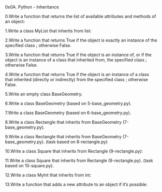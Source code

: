 0x0A. Python - Inheritance

0.Write a function that returns the list of available attributes and methods of an object:

1.Write a class MyList that inherits from list:

2.Write a function that returns True if the object is exactly an instance of the specified class ; otherwise False.

3.Write a function that returns True if the object is an instance of, or if the object is an instance of a class that inherited from, the specified class ; otherwise False.

4.Write a function that returns True if the object is an instance of a class that inherited (directly or indirectly) from the specified class ; otherwise False.

5.Write an empty class BaseGeometry.

6.Write a class BaseGeometry (based on 5-base_geometry.py).

7.Write a class BaseGeometry (based on 6-base_geometry.py).

8.Write a class Rectangle that inherits from BaseGeometry (7-base_geometry.py).

9.Write a class Rectangle that inherits from BaseGeometry (7-base_geometry.py). (task based on 8-rectangle.py)

10.Write a class Square that inherits from Rectangle (9-rectangle.py):

11.Write a class Square that inherits from Rectangle (9-rectangle.py). (task based on 10-square.py).

12.Write a class MyInt that inherits from int:

13.Write a function that adds a new attribute to an object if it’s possible:
